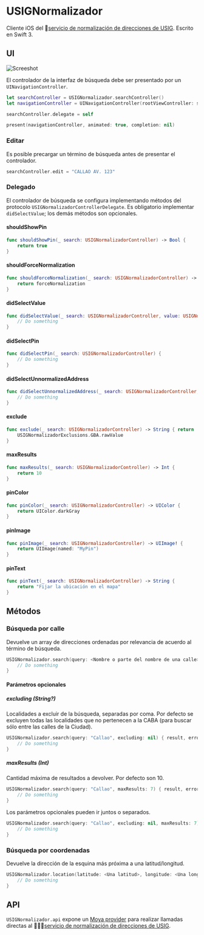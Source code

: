 # USIGNormalizador

Cliente iOS del [servicio de normalización de direcciones de USIG](http://servicios.usig.buenosaires.gob.ar/normalizar). Escrito en Swift 3.

## UI

![Screeshot](https://raw.githubusercontent.com/gcba/usig-normalizador-ios/master/screenshot.png "Vista de búsqueda")

El controlador de la interfaz de búsqueda debe ser presentado por un `UINavigationController`.

```swift
let searchController = USIGNormalizador.searchController()
let navigationController = UINavigationController(rootViewController: searchController)

searchController.delegate = self

present(navigationController, animated: true, completion: nil)
```

### Editar

Es posible precargar un término de búsqueda antes de presentar el controlador.

```swift
searchController.edit = "CALLAO AV. 123"
```

### Delegado

El controlador de búsqueda se configura implementando métodos del protocolo `USIGNormalizadorControllerDelegate`. Es obligatorio implementar `didSelectValue`; los demás métodos son opcionales.

#### shouldShowPin

```swift
func shouldShowPin(_ search: USIGNormalizadorController) -> Bool {
    return true
}
```

#### shouldForceNormalization

```swift
func shouldForceNormalization(_ search: USIGNormalizadorController) -> Bool {
    return forceNormalization
}
```

#### didSelectValue

```swift
func didSelectValue(_ search: USIGNormalizadorController, value: USIGNormalizadorAddress) {
    // Do something
}
```

#### didSelectPin

```swift
func didSelectPin(_ search: USIGNormalizadorController) {
    // Do something
}
```

#### didSelectUnnormalizedAddress

```swift
func didSelectUnnormalizedAddress(_ search: USIGNormalizadorController, value: String) {
    // Do something
}
```

#### exclude

```swift
func exclude(_ search: USIGNormalizadorController) -> String { return
    USIGNormalizadorExclusions.GBA.rawValue
}
```

#### maxResults

```swift
func maxResults(_ search: USIGNormalizadorController) -> Int {
    return 10
}
```

#### pinColor

```swift
func pinColor(_ search: USIGNormalizadorController) -> UIColor {
    return UIColor.darkGray
}
```

#### pinImage

```swift
func pinImage(_ search: USIGNormalizadorController) -> UIImage! {
    return UIImage(named: "MyPin")
}
```

#### pinText

```swift
func pinText(_ search: USIGNormalizadorController) -> String {
    return "Fijar la ubicación en el mapa"
}
```

## Métodos

### Búsqueda por calle

Devuelve un array de direcciones ordenadas por relevancia de acuerdo al término de búsqueda.

```swift
USIGNormalizador.search(query: <Nombre o parte del nombre de una calle>) { result, error in
	// Do something
}
```

#### Parámetros opcionales

##### excluding (String?)

Localidades a excluir de la búsqueda, separadas por coma. Por defecto se excluyen todas las localidades que no pertenecen a la CABA (para buscar sólo entre las calles de la Ciudad).

```swift
USIGNormalizador.search(query: "Callao", excluding: nil) { result, error in
	// Do something
}
```

##### maxResults (Int)

Cantidad máxima de resultados a devolver. Por defecto son 10.

```swift
USIGNormalizador.search(query: "Callao", maxResults: 7) { result, error in
	// Do something
}
```

Los parámetros opcionales pueden ir juntos o separados.

```swift
USIGNormalizador.search(query: "Callao", excluding: nil, maxResults: 7) { result, error in
	// Do something
}
```

### Búsqueda por coordenadas

Devuelve la dirección de la esquina más próxima a una latitud/longitud.

```swift
USIGNormalizador.location(latitude: <Una latitud>, longitude: <Una longitud>) { result, error in
	// Do something
}
```

## API

`USIGNormalizador.api` expone un [Moya provider](https://github.com/Moya/Moya) para realizar llamadas directas al [servicio de normalización de direcciones de USIG](http://servicios.usig.buenosaires.gob.ar/normalizar).
